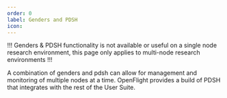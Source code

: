 ```yaml
---
order: 0
label: Genders and PDSH
icon:
---
```


!!!
Genders & PDSH functionality is not available or useful on a single node research environment, this page only applies to multi-node research environments
!!!

A combination of genders and pdsh can allow for management and monitoring of multiple nodes at a time. OpenFlight provides a build of PDSH that integrates with the rest of the User Suite.


